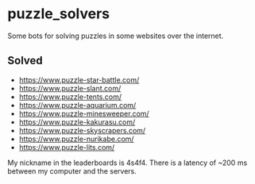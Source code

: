 # puzzle_solvers
Some bots for solving puzzles in some websites over the internet.
## Solved
* https://www.puzzle-star-battle.com/
* https://www.puzzle-slant.com/
* https://www.puzzle-tents.com/
* https://www.puzzle-aquarium.com/
* https://www.puzzle-minesweeper.com/
* https://www.puzzle-kakurasu.com/
* https://www.puzzle-skyscrapers.com/
* https://www.puzzle-nurikabe.com/
* https://www.puzzle-lits.com/


My nickname in the leaderboards is 4s4f4. There is a latency of ~200 ms between my computer and the servers.
